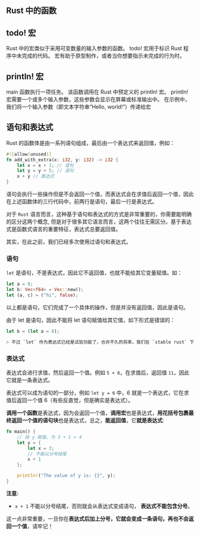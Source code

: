 

## Rust 中的函数
## todo! 宏
Rust 中的宏类似于采用可变数量的输入参数的函数。 todo! 宏用于标识 Rust 程序中未完成的代码。 宏有助于原型制作，或者当你想要指示未完成的行为时。

## println! 宏
main 函数执行一项任务。 该函数调用在 Rust 中预定义的 println! 宏。 println! 宏需要一个或多个输入参数，这些参数会显示在屏幕或标准输出中。 在示例中，我们将一个输入参数（即文本字符串“Hello, world!”）传递给宏

## 语句和表达式
Rust 的函数体是由一系列语句组成，最后由一个表达式来返回值，例如：

```rust
#![allow(unused)]
fn add_with_extra(x: i32, y: i32) -> i32 {
    let x = x + 1; // 语句
    let y = y + 5; // 语句
    x + y // 表达式
}
```

语句会执行一些操作但是不会返回一个值，而表达式会在求值后返回一个值，因此在上述函数体的三行代码中，前两行是语句，最后一行是表达式。

对于 `Rust` 语言而言，这种基于语句和表达式的方式是非常重要的，你需要能明确的区分这两个概念, 但是对于很多其它语言而言，这两个往往无需区分。基于表达式是函数式语言的重要特征，表达式总要返回值。

其实，在此之前，我们已经多次使用过语句和表达式。
### 语句
`let` 是语句，不是表达式，因此它不返回值，也就不能给其它变量赋值。如：
```rust
let a = 8;
let b: Vec<f64> = Vec::new();
let (a, c) = ("hi", false);
```
以上都是语句，它们完成了一个具体的操作，但是并没有返回值，因此是语句。

由于 let 是语句，因此不能将 let 语句赋值给其它值，如下形式是错误的：
```rust
let b = (let a = 8);

> 不过 `let` 作为表达式已经是试验功能了，也许不久的将来，我们在 `stable rust` 下可以这样使用。
```
### 表达式
表达式会进行求值，然后返回一个值。例如 `5 + 6`，在求值后，返回值 `11`，因此它就是一条表达式。

表达式可以成为语句的一部分，例如 `let y = 6` 中，6 就是一个表达式，它在求值后返回一个值 6（有些反直觉，但是确实是表达式）。

**调用一个函数**是表达式，因为会返回一个值，**调用宏**也是表达式，**用花括号包裹最终返回一个值的语句块**也是表达式，总之，**能返回值**，它**就是表达式**:
```rust
fn main() {
    // 给 y 赋值，为 3 + 1 > 4
    let y = {
        let x = 3;
        // 不能以分号结尾
        x + 1
    };

    println!("The value of y is: {}", y);
}
```

**注意:** 
- `x + 1` 不能以分号结尾，否则就会从表达式变成语句， **表达式不能包含分号**。

这一点非常重要，一旦你在**表达式后加上分号，它就会变成一条语句，再也不会返回一个值**，请牢记！